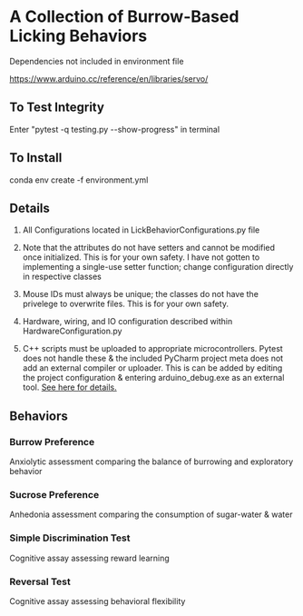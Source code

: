 # A Collection of Burrow-Based Licking Behaviors

Dependencies not included in environment file   

https://www.arduino.cc/reference/en/libraries/servo/

## To Test Integrity

Enter "pytest -q testing.py --show-progress" in terminal

## To Install
conda env create -f environment.yml

## Details
1. All Configurations located in LickBehaviorConfigurations.py file   

2. Note that the attributes do not have setters and cannot be modified once initialized. This is for your own safety. I have not gotten to implementing a single-use setter function; change configuration directly in respective classes

3. Mouse IDs must always be unique; the classes do not have the privelege to overwrite files. This is for your own safety.

4. Hardware, wiring, and IO configuration described within HardwareConfiguration.py

5. C++ scripts must be uploaded to appropriate microcontrollers. Pytest does not handle these & the included PyCharm project meta does not add an external compiler or uploader. This is can be added by editing the project configuration & entering arduino_debug.exe as an external tool. [See here for details.](https://samclane.dev/Pycharm-Arduino/)

## Behaviors

### Burrow Preference
Anxiolytic assessment comparing the balance of burrowing and exploratory behavior

### Sucrose Preference
Anhedonia assessment comparing the consumption of sugar-water & water

### Simple Discrimination Test
Cognitive assay assessing reward learning

### Reversal Test
Cognitive assay assessing behavioral flexibility

